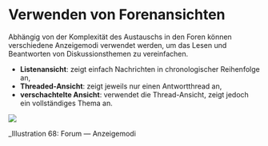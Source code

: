 # Verwenden von Forenansichten

Abhängig von der Komplexität des Austauschs in den Foren können verschiedene Anzeigemodi verwendet werden, um das Lesen und Beantworten von Diskussionsthemen zu vereinfachen.

* **Listenansicht**: zeigt einfach Nachrichten in chronologischer Reihenfolge an,
* **Threaded-Ansicht**: zeigt jeweils nur einen Antwortthread an,
* **verschachtelte Ansicht**: verwendet die Thread-Ansicht, zeigt jedoch ein vollständiges Thema an.

![](../../.gitbook/assets/graphics2.png)

_Illustration 68: Forum — Anzeigemodi